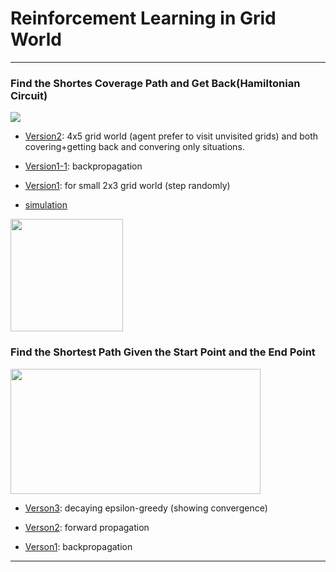 # Reinforcement Learning in Grid World
---

### Find the Shortes Coverage Path and Get Back(Hamiltonian Circuit)


![](https://raw.githubusercontent.com/zcczhang/UAV_Coverage/master/Pictures/NMDP%20Tabular%20Q%20Learning.png)

- [Version2](https://github.com/zcczhang/UAV_Coverage/blob/master/Grid%20World/Past_All_Grids_v2.ipynb): 4x5 grid world (agent prefer to visit unvisited grids) and both covering+getting back and convering only situations. 

- [Version1-1](https://github.com/zcczhang/UAV_Coverage/blob/master/Grid%20World/Past_All_Grids.ipynb): backpropagation

- [Version1](https://github.com/zcczhang/UAV_Coverage/blob/master/Grid%20World/Past_All_Grids.ipynb): for small 2x3 grid world (step randomly)

- [simulation](https://github.com/zcczhang/UAV_Coverage/blob/master/Grid%20World/grid_world_simulation.py)

<img src="https://raw.githubusercontent.com/zcczhang/UAV_Coverage/master/Grid%20World/4x5simulation.gif" width="180" height="180" />



### Find the Shortest Path Given the Start Point and the End Point

<img src="https://github.com/zcczhang/UAV_Coverage/blob/master/Grid%20World/state_values.png?raw=true" width="400" height="200" />

- [Verson3](https://github.com/zcczhang/UAV_Coverage/blob/master/Grid%20World/Grid_World_v3.ipynb): decaying epsilon-greedy (showing convergence)

- [Verson2](https://github.com/zcczhang/UAV_Coverage/blob/master/Grid%20World/Grid_World_v2.ipynb): forward propagation 

- [Verson1](https://github.com/zcczhang/UAV_Coverage/blob/master/Grid%20World/Grid_World.ipynb): backpropagation

---

